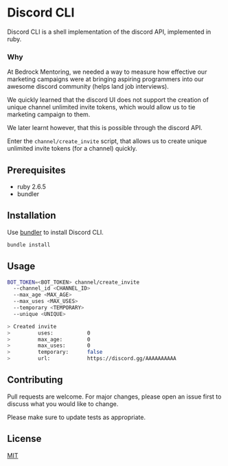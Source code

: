 # Discord CLI

Discord CLI is a shell implementation of the discord API, implemented in ruby.

### Why

At Bedrock Mentoring, we needed a way to measure how effective our marketing campaigns were at bringing aspiring programmers into our 
awesome discord community (helps land job interviews).

We quickly learned that the discord UI does not support the creation of unique channel unlimited invite tokens, which would allow us
to tie marketing campaign to them.

We later learnt however, that this is possible through the discord API.

Enter the `channel/create_invite` script, that allows us to create unique unlimited invite tokens (for a channel) quickly.

## Prerequisites

* ruby 2.6.5
* bundler

## Installation

Use [bundler](https://bundler.io/) to install Discord CLI.

```bash
bundle install
```

## Usage

```bash
BOT_TOKEN=<BOT_TOKEN> channel/create_invite
  --channel_id <CHANNEL_ID>
  --max_age <MAX_AGE>
  --max_uses <MAX_USES>
  --temporary <TEMPORARY>
  --unique <UNIQUE>

> Created invite
>         uses:           0
>         max_age:        0
>         max_uses:       0
>         temporary:      false
>         url:            https://discord.gg/AAAAAAAAAA
```

## Contributing
Pull requests are welcome. For major changes, please open an issue first to discuss what you would like to change.

Please make sure to update tests as appropriate.

## License
[MIT](https://choosealicense.com/licenses/mit/)
